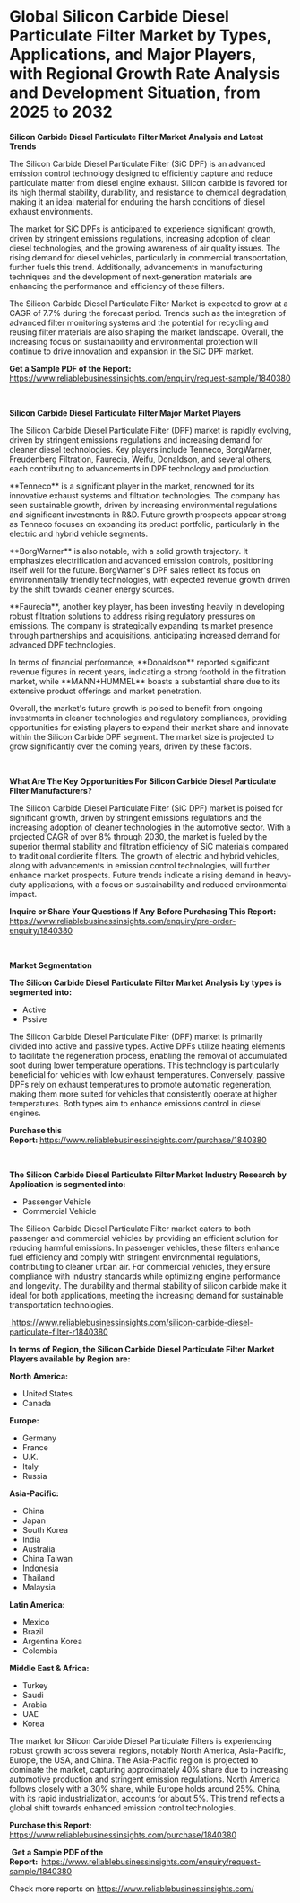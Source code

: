 <p><h1>Global Silicon Carbide Diesel Particulate Filter Market by Types, Applications, and Major Players, with Regional Growth Rate Analysis and Development Situation, from 2025 to 2032</h1></p><p><strong>Silicon Carbide Diesel Particulate Filter Market Analysis and Latest Trends</strong></p>
<p><p>The Silicon Carbide Diesel Particulate Filter (SiC DPF) is an advanced emission control technology designed to efficiently capture and reduce particulate matter from diesel engine exhaust. Silicon carbide is favored for its high thermal stability, durability, and resistance to chemical degradation, making it an ideal material for enduring the harsh conditions of diesel exhaust environments. </p><p>The market for SiC DPFs is anticipated to experience significant growth, driven by stringent emissions regulations, increasing adoption of clean diesel technologies, and the growing awareness of air quality issues. The rising demand for diesel vehicles, particularly in commercial transportation, further fuels this trend. Additionally, advancements in manufacturing techniques and the development of next-generation materials are enhancing the performance and efficiency of these filters.</p><p>The Silicon Carbide Diesel Particulate Filter Market is expected to grow at a CAGR of 7.7% during the forecast period. Trends such as the integration of advanced filter monitoring systems and the potential for recycling and reusing filter materials are also shaping the market landscape. Overall, the increasing focus on sustainability and environmental protection will continue to drive innovation and expansion in the SiC DPF market.</p></p>
<p><strong>Get a Sample PDF of the Report:&nbsp;</strong> <a href="https://www.reliablebusinessinsights.com/enquiry/request-sample/1840380?utm_campaign=3385&utm_medium=2&utm_source=Github&utm_content=ia&utm_term=31032025&utm_id=silicon-carbide-diesel-particulate-filter">https://www.reliablebusinessinsights.com/enquiry/request-sample/1840380</a></p>
<p>&nbsp;</p>
<p><strong>Silicon Carbide Diesel Particulate Filter Major Market Players</strong></p>
<p><p>The Silicon Carbide Diesel Particulate Filter (DPF) market is rapidly evolving, driven by stringent emissions regulations and increasing demand for cleaner diesel technologies. Key players include Tenneco, BorgWarner, Freudenberg Filtration, Faurecia, Weifu, Donaldson, and several others, each contributing to advancements in DPF technology and production.</p><p>**Tenneco** is a significant player in the market, renowned for its innovative exhaust systems and filtration technologies. The company has seen sustainable growth, driven by increasing environmental regulations and significant investments in R&D. Future growth prospects appear strong as Tenneco focuses on expanding its product portfolio, particularly in the electric and hybrid vehicle segments.</p><p>**BorgWarner** is also notable, with a solid growth trajectory. It emphasizes electrification and advanced emission controls, positioning itself well for the future. BorgWarner's DPF sales reflect its focus on environmentally friendly technologies, with expected revenue growth driven by the shift towards cleaner energy sources.</p><p>**Faurecia**, another key player, has been investing heavily in developing robust filtration solutions to address rising regulatory pressures on emissions. The company is strategically expanding its market presence through partnerships and acquisitions, anticipating increased demand for advanced DPF technologies.</p><p>In terms of financial performance, **Donaldson** reported significant revenue figures in recent years, indicating a strong foothold in the filtration market, while **MANN+HUMMEL** boasts a substantial share due to its extensive product offerings and market penetration.</p><p>Overall, the market's future growth is poised to benefit from ongoing investments in cleaner technologies and regulatory compliances, providing opportunities for existing players to expand their market share and innovate within the Silicon Carbide DPF segment. The market size is projected to grow significantly over the coming years, driven by these factors.</p></p>
<p>&nbsp;</p>
<p><strong>What Are The Key Opportunities For Silicon Carbide Diesel Particulate Filter Manufacturers?</strong></p>
<p><p>The Silicon Carbide Diesel Particulate Filter (SiC DPF) market is poised for significant growth, driven by stringent emissions regulations and the increasing adoption of cleaner technologies in the automotive sector. With a projected CAGR of over 8% through 2030, the market is fueled by the superior thermal stability and filtration efficiency of SiC materials compared to traditional cordierite filters. The growth of electric and hybrid vehicles, along with advancements in emission control technologies, will further enhance market prospects. Future trends indicate a rising demand in heavy-duty applications, with a focus on sustainability and reduced environmental impact.</p></p>
<p><strong>Inquire or Share Your Questions If Any Before Purchasing This Report:</strong> <a href="https://www.reliablebusinessinsights.com/enquiry/pre-order-enquiry/1840380?utm_campaign=3385&utm_medium=2&utm_source=Github&utm_content=ia&utm_term=31032025&utm_id=silicon-carbide-diesel-particulate-filter">https://www.reliablebusinessinsights.com/enquiry/pre-order-enquiry/1840380</a></p>
<p>&nbsp;</p>
<p><strong>Market Segmentation</strong></p>
<p><strong>The Silicon Carbide Diesel Particulate Filter Market Analysis by types is segmented into:</strong></p>
<p><ul><li>Active</li><li>Pssive</li></ul></p>
<p><p>The Silicon Carbide Diesel Particulate Filter (DPF) market is primarily divided into active and passive types. Active DPFs utilize heating elements to facilitate the regeneration process, enabling the removal of accumulated soot during lower temperature operations. This technology is particularly beneficial for vehicles with low exhaust temperatures. Conversely, passive DPFs rely on exhaust temperatures to promote automatic regeneration, making them more suited for vehicles that consistently operate at higher temperatures. Both types aim to enhance emissions control in diesel engines.</p></p>
<p><strong>Purchase this Report:&nbsp;</strong><a href="https://www.reliablebusinessinsights.com/purchase/1840380?utm_campaign=3385&utm_medium=2&utm_source=Github&utm_content=ia&utm_term=31032025&utm_id=silicon-carbide-diesel-particulate-filter">https://www.reliablebusinessinsights.com/purchase/1840380</a></p>
<p>&nbsp;</p>
<p><strong>The Silicon Carbide Diesel Particulate Filter Market Industry Research by Application is segmented into:</strong></p>
<p><ul><li>Passenger Vehicle</li><li>Commercial Vehicle</li></ul></p>
<p><p>The Silicon Carbide Diesel Particulate Filter market caters to both passenger and commercial vehicles by providing an efficient solution for reducing harmful emissions. In passenger vehicles, these filters enhance fuel efficiency and comply with stringent environmental regulations, contributing to cleaner urban air. For commercial vehicles, they ensure compliance with industry standards while optimizing engine performance and longevity. The durability and thermal stability of silicon carbide make it ideal for both applications, meeting the increasing demand for sustainable transportation technologies.</p></p>
<p><a href="https://www.reliablebusinessinsights.com/silicon-carbide-diesel-particulate-filter-r1840380?utm_campaign=3385&utm_medium=2&utm_source=Github&utm_content=ia&utm_term=31032025&utm_id=silicon-carbide-diesel-particulate-filter">&nbsp;https://www.reliablebusinessinsights.com/silicon-carbide-diesel-particulate-filter-r1840380</a></p>
<p><strong>In terms of Region, the Silicon Carbide Diesel Particulate Filter Market Players available by Region are:</strong></p>
<p>
    <p> <strong> North America: </strong>
        <ul>
            <li>United States</li>
            <li>Canada</li>
        </ul>
        </p> 
    <p> <strong> Europe: </strong>
        <ul>
            <li>Germany</li>
            <li>France</li>
            <li>U.K.</li>
            <li>Italy</li>
            <li>Russia</li>
        </ul>
        </p> 
    <p> <strong> Asia-Pacific: </strong>
        <ul>
            <li>China</li>
            <li>Japan</li>
            <li>South Korea</li>
            <li>India</li>
            <li>Australia</li>
            <li>China Taiwan</li>
            <li>Indonesia</li>
            <li>Thailand</li>
            <li>Malaysia</li>
        </ul>
        </p> 
    <p> <strong> Latin America: </strong>
        <ul>
            <li>Mexico</li>
            <li>Brazil</li>
            <li>Argentina Korea</li>
            <li>Colombia</li>
        </ul>
        </p> 
    <p> <strong> Middle East & Africa: </strong>
        <ul>
            <li>Turkey</li>
            <li>Saudi</li>
            <li>Arabia</li>
            <li>UAE</li>
            <li>Korea</li>
        </ul>
    </p>
    </p>
<p><p>The market for Silicon Carbide Diesel Particulate Filters is experiencing robust growth across several regions, notably North America, Asia-Pacific, Europe, the USA, and China. The Asia-Pacific region is projected to dominate the market, capturing approximately 40% share due to increasing automotive production and stringent emission regulations. North America follows closely with a 30% share, while Europe holds around 25%. China, with its rapid industrialization, accounts for about 5%. This trend reflects a global shift towards enhanced emission control technologies.</p></p>
<p><strong>Purchase this Report: </strong><a href="https://www.reliablebusinessinsights.com/purchase/1840380?utm_campaign=3385&utm_medium=2&utm_source=Github&utm_content=ia&utm_term=31032025&utm_id=silicon-carbide-diesel-particulate-filter">https://www.reliablebusinessinsights.com/purchase/1840380</a></p>
<p>&nbsp;<strong>Get a Sample PDF of the Report:&nbsp;&nbsp;</strong><a href="https://www.reliablebusinessinsights.com/enquiry/request-sample/1840380?utm_campaign=3385&utm_medium=2&utm_source=Github&utm_content=ia&utm_term=31032025&utm_id=silicon-carbide-diesel-particulate-filter">https://www.reliablebusinessinsights.com/enquiry/request-sample/1840380</a></p>
<p><strong></strong></p>
<p>Check more reports on <a href="https://www.reliablebusinessinsights.com/?utm_campaign=3385&utm_medium=2&utm_source=Github&utm_content=ia&utm_term=31032025&utm_id=silicon-carbide-diesel-particulate-filter">https://www.reliablebusinessinsights.com/</a></p>